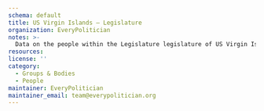```yaml
---
schema: default
title: US Virgin Islands — Legislature
organization: EveryPolitician
notes: >-
  Data on the people within the Legislature legislature of US Virgin Islands.
resources:
license: ''
category:
  - Groups & Bodies
  - People
maintainer: EveryPolitician
maintainer_email: team@everypolitician.org
---
```

